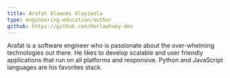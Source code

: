 ```yaml
---
title: Arafat Olawumi Olayiwola
type: engineering-education/author
github: https://github.com/Horlawhumy-dev
---
```

Arafat is a software engineer who is passionate about the over-whelming technologies out there. He likes to develop scalable and user friendly applications that run on all platforms and responsive. Python and JavaScript languages are his favorites stack. 
